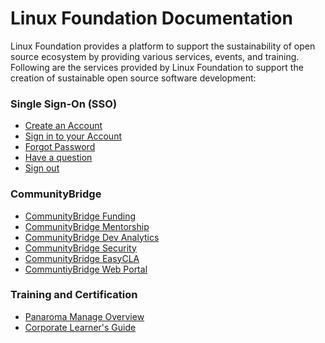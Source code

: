 # Linux Foundation Documentation

Linux Foundation provides a platform to support the sustainability of open source ecosystem by providing various services, events, and training. Following are the services provided by Linux Foundation to support the creation of sustainable open source software development:

### Single Sign-On \(SSO\)

* [Create an Account](sso/create-an-account.md)
* [Sign in to your Account](sso/log-in-to-communitybridge/)
* [Forgot Password](sso/forgot-password.md)
* [Have a question](sso/have-a-question.md)
* [Sign out](sso/log-out.md)

### CommunityBridge

* [CommunityBridge Funding](communitybridge/communitybridge-funding/)
* [CommunityBridge Mentorship](communitybridge/communitybridge-mentorship/)
* [CommunityBridge Dev Analytics](communitybridge/dev-analytics/)
* [CommunityBridge Security](communitybridge/communitybridge-security/)
* [CommunityBridge EasyCLA](communitybridge/communitybridge-easycla/)
* [CommuntiyBridge Web Portal](communitybridge/communitybridge-web-portal/)

### Training and Certification

* [Panaroma Manage Overview](training-and-certification/training/panorama-manager-manual/)
* [Corporate Learner's Guide]()

#### 

